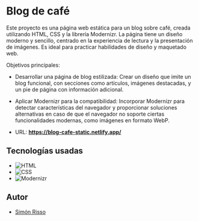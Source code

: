 # Blog de café
Este proyecto es una página web estática para un blog sobre café, creada utilizando HTML, CSS y la librería Modernizr. La página tiene un diseño moderno y sencillo, centrado en la experiencia de lectura y la presentación de imágenes. Es ideal para practicar habilidades de diseño y maquetado web.

Objetivos principales:
- Desarrollar una página de blog estilizada: Crear un diseño que imite un blog funcional, con secciones como artículos, imágenes destacadas, y un pie de página con información adicional.

- Aplicar Modernizr para la compatibilidad: Incorporar Modernizr para detectar características del navegador y proporcionar soluciones alternativas en caso de que el navegador no soporte ciertas funcionalidades modernas, como imágenes en formato WebP.

- URL: **https://blog-cafe-static.netlify.app/**

## Tecnologías usadas

- ![HTML](https://img.shields.io/badge/HTML-E34F26?style=for-the-badge)
- ![CSS](https://img.shields.io/badge/CSS-1572B6?style=for-the-badge)
- ![Modernizr](https://img.shields.io/badge/Modernizr-F3DF49?style=for-the-badge)

## Autor

- [Simón Risso](https://www.linkedin.com/in/simonrisso/)  
